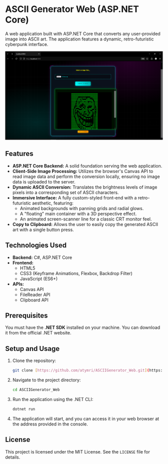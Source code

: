 # ASCII Generator Web (ASP.NET Core)

A web application built with ASP.NET Core that converts any user-provided image into ASCII art. The application features a dynamic, retro-futuristic cyberpunk interface.

![ASCIIGenerator Screenshot](asciiWebScreenshot.png)

## Features

* **ASP.NET Core Backend:** A solid foundation serving the web application.
* **Client-Side Image Processing:** Utilizes the browser's Canvas API to read image data and perform the conversion locally, ensuring no image data is uploaded to the server.
* **Dynamic ASCII Conversion:** Translates the brightness levels of image pixels into a corresponding set of ASCII characters.
* **Immersive Interface:** A fully custom-styled front-end with a retro-futuristic aesthetic, featuring:
    * Animated backgrounds with panning grids and radial glows.
    * A "floating" main container with a 3D perspective effect.
    * An animated screen-scanner line for a classic CRT monitor feel.
* **Copy to Clipboard:** Allows the user to easily copy the generated ASCII art with a single button press.

## Technologies Used

* **Backend:** C#, ASP.NET Core
* **Frontend:**
    * HTML5
    * CSS3 (Keyframe Animations, Flexbox, Backdrop Filter)
    * JavaScript (ES6+)
* **APIs:**
    * Canvas API
    * FileReader API
    * Clipboard API

## Prerequisites

You must have the **.NET SDK** installed on your machine. You can download it from the official .NET website.

## Setup and Usage

1.  Clone the repository:
    ```bash
    git clone [https://github.com/atymri/ASCIIGenerator_Web.git](https://github.com/atymri/ASCIIGenerator_Web.git)
    ```
2.  Navigate to the project directory:
    ```bash
    cd ASCIIGenerator_Web
    ```
3.  Run the application using the .NET CLI:
    ```bash
    dotnet run
    ```
4.  The application will start, and you can access it in your web browser at the address provided in the console.

## License

This project is licensed under the MIT License. See the `LICENSE` file for details.
